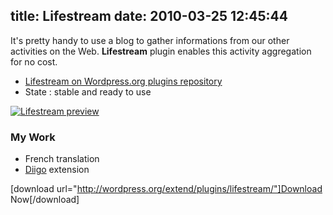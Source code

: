 title: Lifestream
date: 2010-03-25 12:45:44
---

It's pretty handy to use a blog to gather informations from our other activities on the Web. **Lifestream** plugin enables this activity aggregation for no cost.

<!--more-->

*   [Lifestream on Wordpress.org plugins repository
](http://wordpress.org/extend/plugins/lifestream/)
*   State : stable and ready to use

[![Lifestream preview](https://oncletom.io/images/2010/03/lifestream-nq8.png "Lifestream preview")](https://oncletom.io/images/2010/03/lifestream-nq8.png)

### My Work

*   French translation
*   [Diigo](http://www.diigo.com/) extension

[download url="http://wordpress.org/extend/plugins/lifestream/"]Download Now[/download]